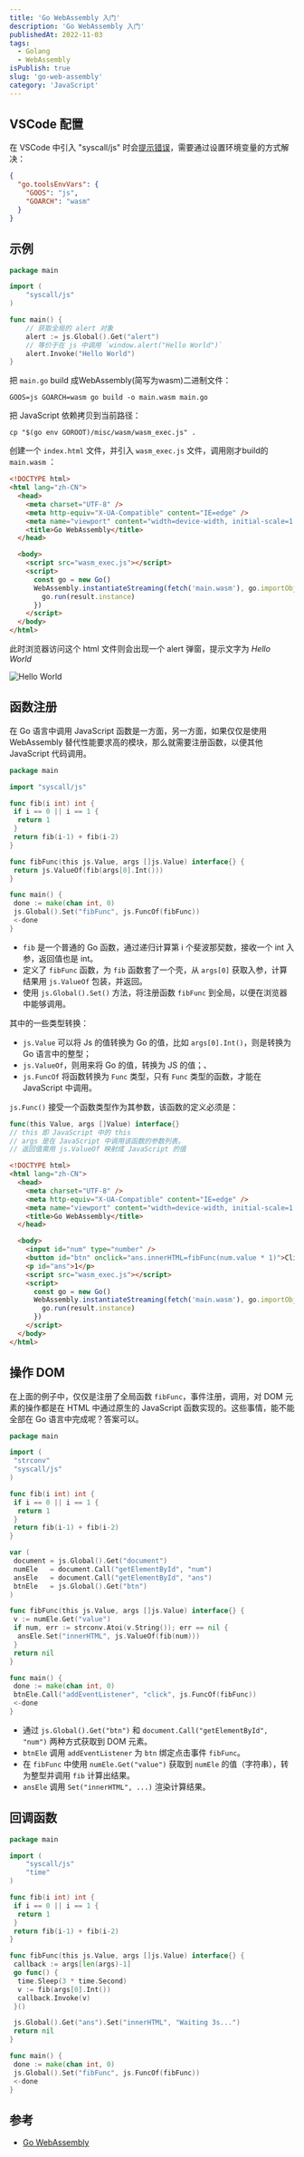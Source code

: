 ```yaml
---
title: 'Go WebAssembly 入门'
description: 'Go WebAssembly 入门'
publishedAt: 2022-11-03
tags:
  - Golang
  - WebAssembly
isPublish: true
slug: 'go-web-assembly'
category: 'JavaScript'
---
```


## VSCode 配置

在 VSCode 中引入 "syscall/js" 时会[提示错误](https://github.com/microsoft/vscode-go/issues/1874)，需要通过设置环境变量的方式解决：

```json
{
  "go.toolsEnvVars": {
    "GOOS": "js",
    "GOARCH": "wasm"
  }
}
```

## 示例

```go
package main

import (
    "syscall/js"
)

func main() {
    // 获取全局的 alert 对象
    alert := js.Global().Get("alert")
    // 等价于在 js 中调用 `window.alert("Hello World")`
    alert.Invoke("Hello World")
}
```

把 `main.go` build 成WebAssembly(简写为wasm)二进制文件：

```shell
GOOS=js GOARCH=wasm go build -o main.wasm main.go
```

把 JavaScript 依赖拷贝到当前路径：

```shell
cp "$(go env GOROOT)/misc/wasm/wasm_exec.js" .
```

创建一个 `index.html` 文件，并引入 `wasm_exec.js` 文件，调用刚才build的 `main.wasm` ：

```html
<!DOCTYPE html>
<html lang="zh-CN">
  <head>
    <meta charset="UTF-8" />
    <meta http-equiv="X-UA-Compatible" content="IE=edge" />
    <meta name="viewport" content="width=device-width, initial-scale=1.0" />
    <title>Go WebAssembly</title>
  </head>

  <body>
    <script src="wasm_exec.js"></script>
    <script>
      const go = new Go()
      WebAssembly.instantiateStreaming(fetch('main.wasm'), go.importObject).then((result) => {
        go.run(result.instance)
      })
    </script>
  </body>
</html>
```

此时浏览器访问这个 html 文件则会出现一个 alert 弹窗，提示文字为 _Hello World_

![Hello World](/go-webassembly.png)

## 函数注册

在 Go 语言中调用 JavaScript 函数是一方面，另一方面，如果仅仅是使用 WebAssembly 替代性能要求高的模块，那么就需要注册函数，以便其他 JavaScript 代码调用。

```go
package main

import "syscall/js"

func fib(i int) int {
 if i == 0 || i == 1 {
  return 1
 }
 return fib(i-1) + fib(i-2)
}

func fibFunc(this js.Value, args []js.Value) interface{} {
 return js.ValueOf(fib(args[0].Int()))
}

func main() {
 done := make(chan int, 0)
 js.Global().Set("fibFunc", js.FuncOf(fibFunc))
 <-done
}
```

- `fib` 是一个普通的 Go 函数，通过递归计算第 i 个斐波那契数，接收一个 int 入参，返回值也是 int。
- 定义了 `fibFunc` 函数，为 `fib` 函数套了一个壳，从 `args[0]` 获取入参，计算结果用 `js.ValueOf` 包装，并返回。
- 使用 `js.Global().Set()` 方法，将注册函数 `fibFunc` 到全局，以便在浏览器中能够调用。

其中的一些类型转换：

- `js.Value` 可以将 Js 的值转换为 Go 的值，比如 `args[0].Int()`，则是转换为 Go 语言中的整型；
- `js.ValueOf`，则用来将 Go 的值，转换为 JS 的值；、
- `js.FuncOf` 将函数转换为 `Func` 类型，只有 `Func` 类型的函数，才能在 JavaScript 中调用。

`js.Func()` 接受一个函数类型作为其参数，该函数的定义必须是：

```go
func(this Value, args []Value) interface{}
// this 即 JavaScript 中的 this
// args 是在 JavaScript 中调用该函数的参数列表。
// 返回值需用 js.ValueOf 映射成 JavaScript 的值
```

```html
<!DOCTYPE html>
<html lang="zh-CN">
  <head>
    <meta charset="UTF-8" />
    <meta http-equiv="X-UA-Compatible" content="IE=edge" />
    <meta name="viewport" content="width=device-width, initial-scale=1.0" />
    <title>Go WebAssembly</title>
  </head>

  <body>
    <input id="num" type="number" />
    <button id="btn" onclick="ans.innerHTML=fibFunc(num.value * 1)">Click</button>
    <p id="ans">1</p>
    <script src="wasm_exec.js"></script>
    <script>
      const go = new Go()
      WebAssembly.instantiateStreaming(fetch('main.wasm'), go.importObject).then((result) => {
        go.run(result.instance)
      })
    </script>
  </body>
</html>
```

## 操作 DOM

在上面的例子中，仅仅是注册了全局函数 `fibFunc`，事件注册，调用，对 DOM 元素的操作都是在 HTML
中通过原生的 JavaScript 函数实现的。这些事情，能不能全部在 Go 语言中完成呢？答案可以。

```go
package main

import (
 "strconv"
 "syscall/js"
)

func fib(i int) int {
 if i == 0 || i == 1 {
  return 1
 }
 return fib(i-1) + fib(i-2)
}

var (
 document = js.Global().Get("document")
 numEle   = document.Call("getElementById", "num")
 ansEle   = document.Call("getElementById", "ans")
 btnEle   = js.Global().Get("btn")
)

func fibFunc(this js.Value, args []js.Value) interface{} {
 v := numEle.Get("value")
 if num, err := strconv.Atoi(v.String()); err == nil {
  ansEle.Set("innerHTML", js.ValueOf(fib(num)))
 }
 return nil
}

func main() {
 done := make(chan int, 0)
 btnEle.Call("addEventListener", "click", js.FuncOf(fibFunc))
 <-done
}
```

- 通过 `js.Global().Get("btn")` 和 `document.Call("getElementById", "num")` 两种方式获取到 DOM 元素。
- `btnEle` 调用 `addEventListener` 为 `btn` 绑定点击事件 `fibFunc`。
- 在 `fibFunc` 中使用 `numEle.Get("value")` 获取到 `numEle` 的值（字符串），转为整型并调用 `fib` 计算出结果。
- `ansEle` 调用 `Set("innerHTML", ...)` 渲染计算结果。

## 回调函数

```go
package main

import (
    "syscall/js"
    "time"
)

func fib(i int) int {
 if i == 0 || i == 1 {
  return 1
 }
 return fib(i-1) + fib(i-2)
}

func fibFunc(this js.Value, args []js.Value) interface{} {
 callback := args[len(args)-1]
 go func() {
  time.Sleep(3 * time.Second)
  v := fib(args[0].Int())
  callback.Invoke(v)
 }()

 js.Global().Get("ans").Set("innerHTML", "Waiting 3s...")
 return nil
}

func main() {
 done := make(chan int, 0)
 js.Global().Set("fibFunc", js.FuncOf(fibFunc))
 <-done
}
```

## 参考

- [Go WebAssembly](https://github.com/golang/go/wiki/WebAssembly)

